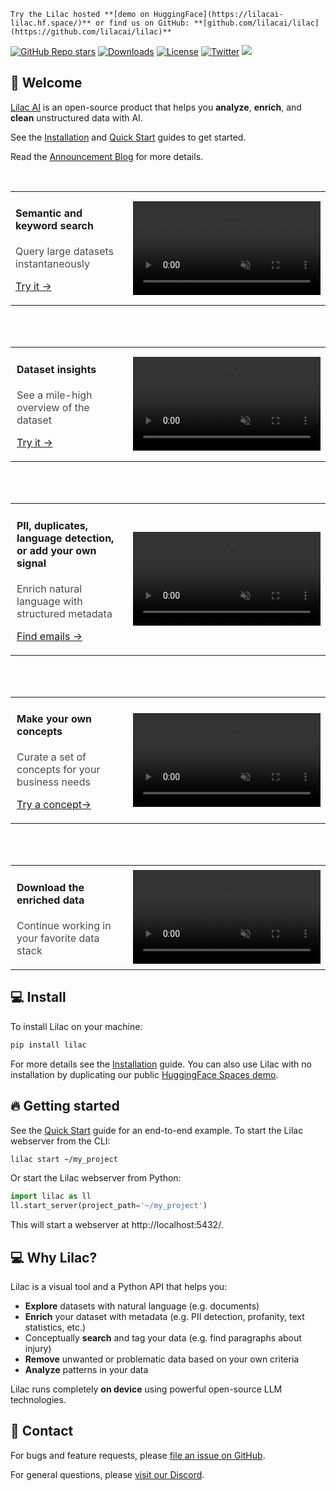```{tip}
Try the Lilac hosted **[demo on HuggingFace](https://lilacai-lilac.hf.space/)** or find us on GitHub: **[github.com/lilacai/lilac](https://github.com/lilacai/lilac)**
```

[![GitHub Repo stars](https://img.shields.io/github/stars/lilacai/lilac?logo=github&label=lilacai%2Flilac)](https://github.com/lilacai/lilac)
[![Downloads](https://static.pepy.tech/badge/lilac/month)](https://pepy.tech/project/lilac)
[![License](https://img.shields.io/badge/License-Apache_2.0-blue.svg)](https://opensource.org/licenses/Apache-2.0)
[![Twitter](https://img.shields.io/twitter/follow/lilac_ai)](https://twitter.com/lilac_ai)
[![](https://dcbadge.vercel.app/api/server/jNzw9mC8pp?compact=true&style=flat)](https://discord.gg/jNzw9mC8pp)

## 👋 Welcome

[Lilac AI](http://lilacml.com) is an open-source product that helps you **analyze**, **enrich**, and
**clean** unstructured data with AI.

See the [Installation](./getting_started/installation.md) and
[Quick Start](./getting_started/quickstart.md) guides to get started.

Read the [Announcement Blog](./blog/introducing-lilac.md) for more details.

<br>

<table style="border-spacing:0">
  <tr>
    <td style="width:200px;padding-right:10px;">
      <h4>Semantic and keyword search</h4>
      <p style="color:rgb(75,75,75)">Query large datasets instantaneously</p>
      <p><a href="https://lilacai-lilac.hf.space/datasets#lilac/OpenOrca-100k&query=%7B%22searches%22%3A%5B%7B%22path%22%3A%5B%22response%22%5D%2C%22type%22%3A%22semantic%22%2C%22query%22%3A%22hacking%20a%20computer%22%2C%22embedding%22%3A%22gte-small%22%7D%5D%7D">Try it →</a></p>
    </td>
    <td><video loop muted autoplay controls src="_static/welcome/semantic-search.mp4"></video></td>
  </tr>
</table>

<br/>
<br/>

<table style="border-spacing:0">
  <tr>
    <td style="width:200px;padding-left:10px;">
      <h4>Dataset insights</h4>
      <p style="color:rgb(75,75,75)">See a mile-high overview of the dataset</p>
      <p><a href="https://lilacai-lilac.hf.space/datasets#lilac/OpenOrca-100k&insightsOpen=true">Try it →</a></p>
    </td>
    <td><video loop muted autoplay controls src="_static/welcome/insights.mp4"></video></td>
  </tr>
</table>

<br/>
<br/>

<table style="border-spacing:0">
  <tr>
    <td style="width:200px;padding-left:10px;">
      <h4>PII, duplicates, language detection, or add your own signal</h4>
      <p style="color:rgb(75,75,75)">Enrich natural language with structured metadata</p>
      <p><a href="https://lilacai-lilac.hf.space/datasets#lilac/OpenOrca-100k&query=%7B%22filters%22%3A%5B%7B%22path%22%3A%5B%22question%22%2C%22pii%22%2C%22emails%22%2C%22*%22%5D%2C%22op%22%3A%22exists%22%7D%5D%7D">Find emails →</a></p>
    </td>
    <td><video loop muted autoplay controls src="_static/welcome/signals.mp4"></video></td>
  </tr>
</table>

<br/>
<br/>

<table style="border-spacing:0">
  <tr>
    <td style="width:200px;padding-left:10px;">
      <h4>Make your own concepts</h4>
      <p style="color:rgb(75,75,75)">Curate a set of concepts for your business needs</p>
      <p><a href="https://lilacai-lilac.hf.space/concepts#lilac/profanity">Try a concept→</a></p>
    </td>
    <td><video loop muted autoplay controls src="_static/welcome/concepts.mp4"></video></td>
  </tr>
</table>

<br/>
<br/>

<table style="border-spacing:0">
  <tr>
    <td style="width:200px;padding-left:10px;">
      <h4>Download the enriched data</h4>
      <p style="color:rgb(75,75,75)">Continue working in your favorite data stack</p>
    </td>
    <td><video loop muted autoplay controls src="_static/welcome/download.mp4"></video></td>
  </tr>
</table>

## 💻 Install

To install Lilac on your machine:

```sh
pip install lilac
```

For more details see the [Installation](./getting_started/installation.md) guide. You can also use
Lilac with no installation by duplicating our public
[HuggingFace Spaces demo](https://lilacai-lilac.hf.space/).

## 🔥 Getting started

See the [Quick Start](./getting_started/quickstart.md) guide for an end-to-end example. To start the
Lilac webserver from the CLI:

```sh
lilac start ~/my_project
```

Or start the Lilac webserver from Python:

```py
import lilac as ll
ll.start_server(project_path='~/my_project')
```

This will start a webserver at http://localhost:5432/.

## 💻 Why Lilac?

Lilac is a visual tool and a Python API that helps you:

- **Explore** datasets with natural language (e.g. documents)
- **Enrich** your dataset with metadata (e.g. PII detection, profanity, text statistics, etc.)
- Conceptually **search** and tag your data (e.g. find paragraphs about injury)
- **Remove** unwanted or problematic data based on your own criteria
- **Analyze** patterns in your data

Lilac runs completely **on device** using powerful open-source LLM technologies.

## 💬 Contact

For bugs and feature requests, please
[file an issue on GitHub](https://github.com/lilacai/lilac/issues).

For general questions, please [visit our Discord](https://discord.com/invite/jNzw9mC8pp).
